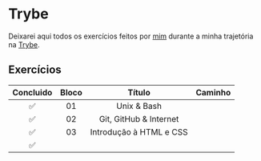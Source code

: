 # Trybe
Deixarei aqui todos os exercícios feitos por [mim](https://www.linkedin.com/in/ikaro-vieira) durante a minha trajetória na [Trybe](https://betrybe.com/).

## Exercícios
Concluido | Bloco | Título | Caminho
:------: | :------: | :------: | :------:
✅ | 01 | Unix & Bash |
✅ | 02 | Git, GitHub & Internet |
✅ | 03 | Introdução à HTML e CSS |
✅ |

